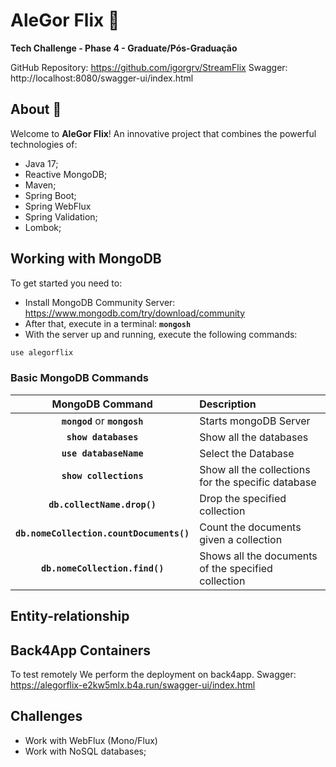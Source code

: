 # AleGor Flix :movie_camera:
**Tech Challenge - Phase 4 - Graduate/Pós-Graduação**

GitHub Repository: https://github.com/igorgrv/StreamFlix
Swagger: http://localhost:8080/swagger-ui/index.html

## About :book:

Welcome to **AleGor Flix**! An innovative project that combines the powerful technologies of:

* Java 17;
* Reactive MongoDB;
* Maven; 
* Spring Boot;
* Spring WebFlux
* Spring Validation;
* Lombok;

## Working with MongoDB

To get started you need to:
* Install MongoDB Community Server: https://www.mongodb.com/try/download/community
* After that, execute in a terminal:  **`mongosh`**
* With the server up and running, execute the following commands:

```bash
use alegorflix
```


### Basic MongoDB Commands

|           **MongoDB Command**            | **Description**                                     |
|:----------------------------------------:|:----------------------------------------------------|
|      **`mongod`** or **`mongosh`**       | Starts mongoDB Server                               |
|           **`show databases`**           | Show all the databases                              |
|          **`use databaseName`**          | Select the Database                                 |
|          **`show collections`**          | Show all the collections for the specific database  |
|       **`db.collectName.drop()`**        | Drop the specified collection                       |
| **`db.nomeCollection.countDocuments()`** | Count the documents given a collection              |
|      **`db.nomeCollection.find()`**      | Shows all the documents of the specified collection |



## Entity-relationship






## Back4App Containers
To test remotely We perform the deployment on back4app.
Swagger: https://alegorflix-e2kw5mlx.b4a.run/swagger-ui/index.html


## Challenges

* Work with WebFlux (Mono/Flux)
* Work with NoSQL databases;
